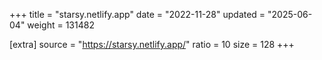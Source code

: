 +++
title = "starsy.netlify.app"
date = "2022-11-28"
updated = "2025-06-04"
weight = 131482

[extra]
source = "https://starsy.netlify.app/"
ratio = 10
size = 128
+++
